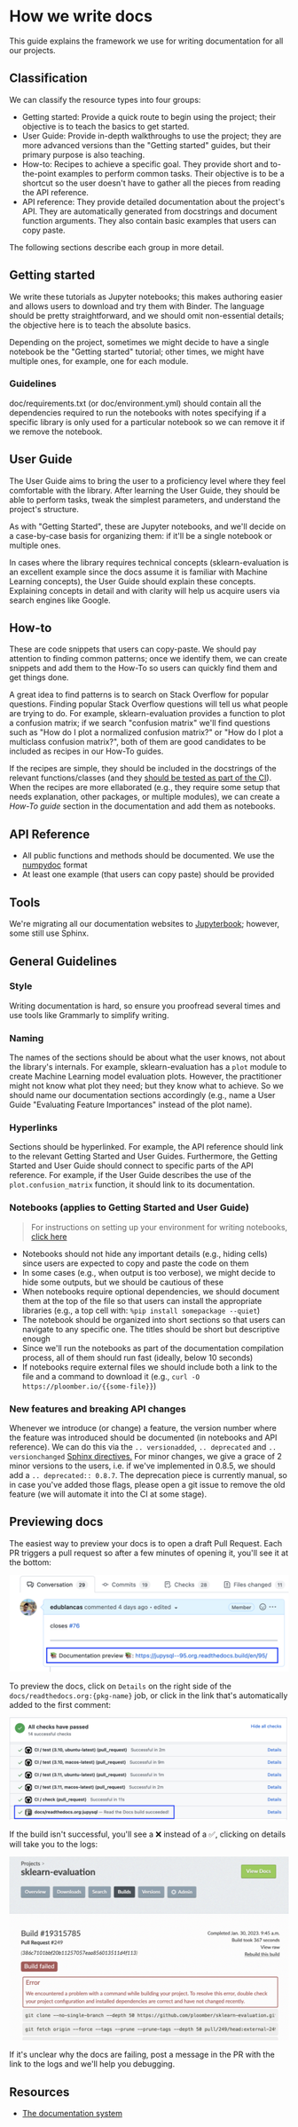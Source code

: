 # How we write docs

This guide explains the framework we use for writing documentation for all our projects.

## Classification

We can classify the resource types into four groups:

- Getting started: Provide a quick route to begin using the project; their objective is to teach the basics to get started.
- User Guide: Provide in-depth walkthroughs to use the project; they are more advanced versions than the "Getting started" guides, but their primary purpose is also teaching.
- How-to: Recipes to achieve a specific goal. They provide short and to-the-point examples to perform common tasks. Their objective is to be a shortcut so the user doesn't have to gather all the pieces from reading the API reference.
- API reference: They provide detailed documentation about the project's API. They are automatically generated from docstrings and document function arguments. They also contain basic examples that users can copy paste.

The following sections describe each group in more detail.

## Getting started

We write these tutorials as Jupyter notebooks; this makes authoring easier and allows users to download and try them with Binder. The language should be pretty straightforward, and we should omit non-essential details; the objective here is to teach the absolute basics.

Depending on the project, sometimes we might decide to have a single notebook be the "Getting started" tutorial; other times, we might have multiple ones, for example, one for each module.

### Guidelines

doc/requirements.txt (or doc/environment.yml) should contain all the dependencies required to run the notebooks with notes specifying if a specific library is only used for a particular notebook so we can remove it if we remove the notebook.

## User Guide

The User Guide aims to bring the user to a proficiency level where they feel comfortable with the library. After learning the User Guide, they should be able to perform tasks, tweak the simplest parameters, and understand the project's structure.

As with "Getting Started", these are Jupyter notebooks, and we'll decide on a case-by-case basis for organizing them: if it'll be a single notebook or multiple ones.

In cases where the library requires technical concepts (sklearn-evaluation is an excellent example since the docs assume it is familiar with Machine Learning concepts), the User Guide should explain these concepts. Explaining concepts in detail and with clarity will help us acquire users via search engines like Google.

## How-to

These are code snippets that users can copy-paste. We should pay attention to finding common patterns; once we identify them, we can create snippets and add them to the How-To so users can quickly find them and get things done.

A great idea to find patterns is to search on Stack Overflow for popular questions. Finding popular Stack Overflow questions will tell us what people are trying to do. For example, sklearn-evaluation provides a function to plot a confusion matrix; if we search "confusion matrix" we'll find questions such as "How do I plot a normalized confusion matrix?" or "How do I plot a multiclass confusion matrix?", both of them are good candidates to be included as recipes in our How-To guides.

If the recipes are simple, they should be included in the docstrings of the relevant functions/classes (and they [should be tested as part of the CI](https://docs.pytest.org/en/7.1.x/how-to/doctest.html)). When the recipes are more ellaborated (e.g., they require some setup that needs explanation, other packages, or multiple modules), we can create a *How-To guide* section in the documentation and add them as notebooks.

## API Reference

- All public functions and methods should be documented. We use the [numpydoc](https://numpydoc.readthedocs.io/en/latest/format.html) format
- At least one example (that users can copy paste) should be provided

## Tools

We're migrating all our documentation websites to [Jupyterbook](https://jupyterbook.org/en/stable/intro.html); however, some still use Sphinx.

## General Guidelines

### Style

Writing documentation is hard, so ensure you proofread several times and use tools like Grammarly to simplify writing.

### Naming

The names of the sections should be about what the user knows, not about the library's internals. For example, sklearn-evaluation has a `plot` module to create Machine Learning model evaluation plots. However, the practitioner might not know what plot they need; but they know what to achieve. So we should name our documentation sections accordingly (e.g., name a User Guide "Evaluating Feature Importances" instead of the plot name).

### Hyperlinks

Sections should be hyperlinked. For example, the API reference should link to the relevant Getting Started and User Guides. Furthermore, the Getting Started and User Guide should connect to specific parts of the API reference. For example, if the User Guide describes the use of the `plot.confusion_matrix` function, it should link to its documentation.

### Notebooks (applies to Getting Started and User Guide)

> For instructions on setting up your environment for writing notebooks, [click here](../documentation/notebooks.md)

- Notebooks should not hide any important details (e.g., hiding cells) since users are expected to copy and paste the code on them
- In some cases (e.g., when output is too verbose), we might decide to hide some outputs, but we should be cautious of these
- When notebooks require optional dependencies, we should document them at the top of the file so that users can install the appropriate libraries (e.g., a top cell with: `%pip install somepackage --quiet`)
- The notebook should be organized into short sections so that users can navigate to any specific one. The titles should be short but descriptive enough
- Since we'll run the notebooks as part of the documentation compilation process, all of them should run fast (ideally, below 10 seconds)
- If notebooks require external files we should include both a link to the file and a command to download it (e.g., `curl -O https://ploomber.io/{{some-file}}`)

### New features and breaking API changes

Whenever we introduce (or change) a feature, the version number where the feature was introduced should be documented (in notebooks and API reference). We can do this via the `.. versionadded`, `.. deprecated` and `.. versionchanged` [Sphinx directives.](https://www.sphinx-doc.org/en/master/usage/restructuredtext/directives.html#directive-versionadded)
For minor changes, we give a grace of 2 minor versions to the users, i.e. if we've implemented in 0.8.5, we should add a `.. deprecated:: 0.8.7`.
The deprecation piece is currently manual, so in case you've added those flags, please open a git issue to remove the old feature (we will automate it into the CI at some stage).

## Previewing docs

The easiest way to preview your docs is to open a draft Pull Request. Each PR triggers a pull request so after a few minutes of opening it, you'll see it at the bottom:

![link](../assets/docs-link.png)

To preview the docs, click on `Details` on the right side of the `docs/readthedocs.org:{pkg-name}` job, or click in the link that's automatically added to the first comment:

![link](../assets/docs-status.png)

If the build isn't successful, you'll see a ❌ instead of a ✅, clicking on details will take you to the logs:

![link](../assets/docs-error.png)

If it's unclear why the docs are failing, post a message in the PR with the link to the logs and we'll help you debugging.


## Resources

- [The documentation system](https://documentation.divio.com/)

